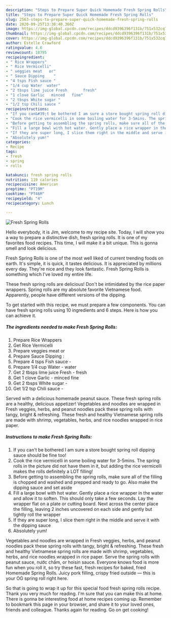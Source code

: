 ```yaml
---
description: "Steps to Prepare Super Quick Homemade Fresh Spring Rolls"
title: "Steps to Prepare Super Quick Homemade Fresh Spring Rolls"
slug: 2563-steps-to-prepare-super-quick-homemade-fresh-spring-rolls
date: 2020-09-25T13:30:40.360Z
image: https://img-global.cpcdn.com/recipes/ddcd9396396f131b/751x532cq70/fresh-spring-rolls-recipe-main-photo.jpg
thumbnail: https://img-global.cpcdn.com/recipes/ddcd9396396f131b/751x532cq70/fresh-spring-rolls-recipe-main-photo.jpg
cover: https://img-global.cpcdn.com/recipes/ddcd9396396f131b/751x532cq70/fresh-spring-rolls-recipe-main-photo.jpg
author: Estelle Crawford
ratingvalue: 4.6
reviewcount: 18795
recipeingredient:
- " Rice Wrappers"
- " Rice Vermicelli"
- " veggies meat   or"
- " Sauce Dipping    "
- "4 tsps Fish sauce "
- "1/4 cup Water  water"
- "2 tbsps lime juice Fresh       fresh"
- "1 clove Garlic   minced   fine"
- "2 tbsps White sugar "
- "1/2 tsp Chili sauce "
recipeinstructions:
- "If you can&#39;t be bothered I am sure a store bought spring roll dipping sauce should be fine too!"
- "Cook the rice vermicelli in some boiling water for 3-5mins. The spring rolls in the picture did not have them in it, but adding the rice vermicelli makes the rolls definitely a LOT filling!"
- "Before getting to assembling the spring rolls, make sure all of the filling is chopped and washed and prepped and ready to go. Also make the dipping sauce and set aside"
- "Fill a large bowl with hot water. Gently place a rice wrapper in the water and allow it to soften. This should only take a few seconds. Lay the wrapper flat on a plate or cutting board. Next across the center place the filling, leaving 2 inches uncovered on each side and gently but tightly roll the wrapper"
- "If they are super long, I slice them right in the middle and serve it with the dipping sauce"
- "Absolutely yum!"
categories:
- Recipe
tags:
- fresh
- spring
- rolls

katakunci: fresh spring rolls 
nutrition: 119 calories
recipecuisine: American
preptime: "PT19M"
cooktime: "PT46M"
recipeyield: "4"
recipecategory: Lunch

---
```



![Fresh Spring Rolls](https://img-global.cpcdn.com/recipes/ddcd9396396f131b/751x532cq70/fresh-spring-rolls-recipe-main-photo.jpg)

Hello everybody, it is Jim, welcome to my recipe site. Today, I will show you a way to prepare a distinctive dish, fresh spring rolls. It is one of my favorites food recipes. This time, I will make it a bit unique. This is gonna smell and look delicious.

Fresh Spring Rolls is one of the most well liked of current trending foods on earth. It's simple, it is quick, it tastes delicious. It is appreciated by millions every day. They're nice and they look fantastic. Fresh Spring Rolls is something which I've loved my entire life.

These fresh spring rolls are delicious! Don&#39;t be intimidated by the rice paper wrappers. Spring rolls are my absolute favorite Vietnamese food. Apparently, people have different versions of the dipping.


To get started with this recipe, we must prepare a few components. You can have fresh spring rolls using 10 ingredients and 6 steps. Here is how you can achieve it.

<!--inarticleads1-->

##### The ingredients needed to make Fresh Spring Rolls:

1. Prepare  Rice Wrappers
1. Get  Rice Vermicelli
1. Prepare  veggies meat   or
1. Prepare  Sauce Dipping    :
1. Prepare 4 tsps Fish sauce -
1. Prepare 1/4 cup Water - water
1. Get 2 tbsps lime juice Fresh     -  fresh
1. Get 1 clove Garlic -  minced   fine
1. Get 2 tbsps White sugar -
1. Get 1/2 tsp Chili sauce -


Served with a delicious homemade peanut sauce. These fresh spring rolls are a healthy, delicious appetizer! Vegetables and noodles are wrapped in Fresh veggies, herbs, and peanut noodles pack these spring rolls with tangy, bright &amp; refreshing. These fresh and healthy Vietnamese spring rolls are made with shrimp, vegetables, herbs, and rice noodles wrapped in rice paper. 

<!--inarticleads2-->

##### Instructions to make Fresh Spring Rolls:

1. If you can&#39;t be bothered I am sure a store bought spring roll dipping sauce should be fine too!
1. Cook the rice vermicelli in some boiling water for 3-5mins. The spring rolls in the picture did not have them in it, but adding the rice vermicelli makes the rolls definitely a LOT filling!
1. Before getting to assembling the spring rolls, make sure all of the filling is chopped and washed and prepped and ready to go. Also make the dipping sauce and set aside
1. Fill a large bowl with hot water. Gently place a rice wrapper in the water and allow it to soften. This should only take a few seconds. Lay the wrapper flat on a plate or cutting board. Next across the center place the filling, leaving 2 inches uncovered on each side and gently but tightly roll the wrapper
1. If they are super long, I slice them right in the middle and serve it with the dipping sauce
1. Absolutely yum!


Vegetables and noodles are wrapped in Fresh veggies, herbs, and peanut noodles pack these spring rolls with tangy, bright &amp; refreshing. These fresh and healthy Vietnamese spring rolls are made with shrimp, vegetables, herbs, and rice noodles wrapped in rice paper. Serve the spring rolls with peanut sauce, nước chấm, or hoisin sauce. Everyone knows food is more fun when you roll it, so try these fast, fresh recipes for baked, fried Homemade Spring Rolls. Juicy pork filling, crispy fried outside — this is your OG spring roll right here. 

So that is going to wrap it up for this special food fresh spring rolls recipe. Thank you very much for reading. I'm sure that you can make this at home. There is gonna be interesting food at home recipes coming up. Remember to bookmark this page in your browser, and share it to your loved ones, friends and colleague. Thanks again for reading. Go on get cooking!
